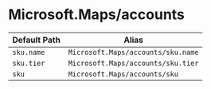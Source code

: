 # Microsoft.Maps/accounts

| Default Path | Alias |
|---|---|
| `sku.name` | `Microsoft.Maps/accounts/sku.name` |
| `sku.tier` | `Microsoft.Maps/accounts/sku.tier` |
| `sku` | `Microsoft.Maps/accounts/sku` |

